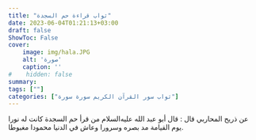 ```yaml
---
title: "ثواب قراءة حم السجدة"
date: 2023-06-04T01:21:13+03:00
draft: false
ShowToc: False
cover:
    image: img/hala.JPG
    alt: 'صورة'
    caption: ''
#    hidden: false
summary: 
tags: [""]
categories: ["ثواب سور القرآن الكريم سورة سورة"]
---
```

عن ذريح المحاربي قال :
قال أبو عبد الله عليه‌السلام من قرأ حم السجدة كانت له نورا يوم القيامة مد
بصره وسرورا وعاش في الدنيا محمودا مغبوطا.

